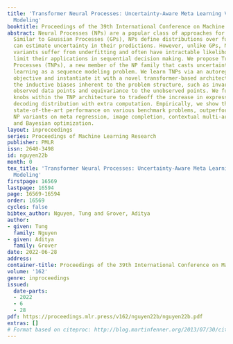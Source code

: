 ```yaml
---
title: 'Transformer Neural Processes: Uncertainty-Aware Meta Learning Via Sequence
  Modeling'
booktitle: Proceedings of the 39th International Conference on Machine Learning
abstract: Neural Processes (NPs) are a popular class of approaches for meta-learning.
  Similar to Gaussian Processes (GPs), NPs define distributions over functions and
  can estimate uncertainty in their predictions. However, unlike GPs, NPs and their
  variants suffer from underfitting and often have intractable likelihoods, which
  limit their applications in sequential decision making. We propose Transformer Neural
  Processes (TNPs), a new member of the NP family that casts uncertainty-aware meta
  learning as a sequence modeling problem. We learn TNPs via an autoregressive likelihood-based
  objective and instantiate it with a novel transformer-based architecture that respects
  the inductive biases inherent to the problem structure, such as invariance to the
  observed data points and equivariance to the unobserved points. We further design
  knobs within the TNP architecture to tradeoff the increase in expressivity of the
  decoding distribution with extra computation. Empirically, we show that TNPs achieve
  state-of-the-art performance on various benchmark problems, outperforming all previous
  NP variants on meta regression, image completion, contextual multi-armed bandits,
  and Bayesian optimization.
layout: inproceedings
series: Proceedings of Machine Learning Research
publisher: PMLR
issn: 2640-3498
id: nguyen22b
month: 0
tex_title: 'Transformer Neural Processes: Uncertainty-Aware Meta Learning Via Sequence
  Modeling'
firstpage: 16569
lastpage: 16594
page: 16569-16594
order: 16569
cycles: false
bibtex_author: Nguyen, Tung and Grover, Aditya
author:
- given: Tung
  family: Nguyen
- given: Aditya
  family: Grover
date: 2022-06-28
address:
container-title: Proceedings of the 39th International Conference on Machine Learning
volume: '162'
genre: inproceedings
issued:
  date-parts:
  - 2022
  - 6
  - 28
pdf: https://proceedings.mlr.press/v162/nguyen22b/nguyen22b.pdf
extras: []
# Format based on citeproc: http://blog.martinfenner.org/2013/07/30/citeproc-yaml-for-bibliographies/
---
```

